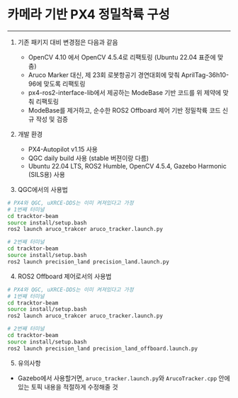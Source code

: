 # 카메라 기반 PX4 정밀착륙 구성
---
1. 기존 패키지 대비 변경점은 다음과 같음
   - OpenCV 4.10 에서 OpenCV 4.5.4로 리팩토링 (Ubuntu 22.04 표준에 맞춤)
   - Aruco Marker 대신, 제 23회 로봇항공기 경연대회에 맞춰 AprilTag-36h10-96에 맞도록 리팩토링
   - px4-ros2-interface-lib에서 제공하는 ModeBase 기반 코드를 위 제약에 맞춰 리팩토링
   - ModeBase를 제거하고, 순수한 ROS2 Offboard 제어 기반 정밀착륙 코드 신규 작성 및 검증

2. 개발 환경
   - PX4-Autopilot v1.15 사용
   - QGC daily build 사용 (stable 버젼이랑 다름)
   - Ubuntu 22.04 LTS, ROS2 Humble, OpenCV 4.5.4, Gazebo Harmonic (SILS용) 사용

3. QGC에서의 사용법
```bash
# PX4와 QGC, uXRCE-DDS는 이미 켜져있다고 가정
# 1번째 터미널
cd tracktor-beam
source install/setup.bash
ros2 launch aruco_trakcer aruco_tracker.launch.py

# 2번째 터미널
cd tracktor-beam
source install/setup.bash
ros2 launch precision_land precision_land.launch.py
```

4. ROS2 Offboard 제어로서의 사용법
```bash
# PX4와 QGC, uXRCE-DDS는 이미 켜져있다고 가정
# 1번째 터미널
cd tracktor-beam
source install/setup.bash
ros2 launch aruco_trakcer aruco_tracker.launch.py

# 2번째 터미널
cd tracktor-beam
source install/setup.bash
ros2 launch precision_land precision_land_offboard.launch.py
```

5. 유의사항
- Gazebo에서 사용할거면, `aruco_tracker.launch.py`와 `ArucoTracker.cpp` 안에 있는 토픽 내용을 적절하게 수정해줄 것
